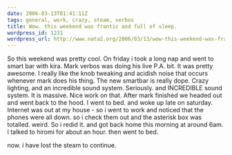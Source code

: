 ```yaml
---
date: 2006-03-13T01:41:11Z
tags: general, work, crazy, steam, verbos
title: Wow. this weekend was frantic and full of sleep.
wordpress_id: 1231
wordpress_url: http://www.nata2.org/2006/03/13/wow-this-weekend-was-frantic-and-full-of-sleep/
---
```


So this weekend was pretty cool. On friday i took a long nap and went to smart bar with kira. Mark verbos was doing his live P.A. bit. It was pretty awesome. I really like the knob tweaking and acidish noise that occurs whenever mark does his thing. The new smartbar is really dope. Crazy lighting, and an incredible sound system. Seriously. and INCREDIBLE sound system. It is massive.  Nice work on that. After mark finished we headed out and went back to the hood. I went to bed. and woke up late on saturday. Internet was out at my house - so i went to work and noticed that the phones were all down. so i check them out and the asterisk box was totalled. weird. So i redid it. and got back home this morning at around 6am. I talked to hiromi for about an hour. then went to bed.

now. i have lost the steam to continue.
